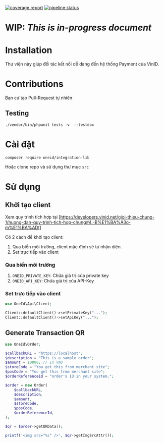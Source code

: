 [![coverage report](https://gitlab.id.vin/merchant-universal/is-lib/lib-php/badges/master/coverage.svg)](https://gitlab.id.vin/merchant-universal/is-lib/lib-php/commits/master)
[![pipeline status](https://gitlab.id.vin/merchant-universal/is-lib/lib-php/badges/master/pipeline.svg)](https://gitlab.id.vin/merchant-universal/is-lib/lib-php/commits/master)

# WIP: _This is in-progress document_

# Installation
Thư viện này giúp đối tác kết nối dễ dàng đến hệ thống Payment của VinID.

# Contributions

Bạn cứ tạo Pull-Request tự nhiên

## Testing
```
./vendor/bin/phpunit tests -v  --testdox
```

# Cài đặt

```
composer require oneid/integration-lib
```

Hoặc clone repo và sử dụng thư mục `src`

# Sử dụng

## Khởi tạo client

Xem quy trình tích hợp tại [https://developers.vinid.net/gioi-thieu-chung-1/huong-dan-quy-trinh-tich-hop-chung#4.-B%E1%BA%A3o-m%E1%BA%ADt] 

Có 2 cách để khởi tạo client:

1. Qua biến môi trường, client mặc định sẽ tự nhận diện.
2. Set trực tiếp vào client

### Qua biến môi trường

1. `ONEID_PRIVATE_KEY`: Chứa giá trị của private key
2. `ONEID_API_KEY`: Chứa giá trị của API-Key

### Set trực tiếp vào client

```php
use OneId\Api\Client;

Client::defaultClient()->setPrivateKey("...");
Client::defaultClient()->setApiKey("...");
```

## Generate Transaction QR

```php
use OneId\Order;

$callbackURL = "https://localhost";
$description = "This is a sample order";
$amount = 10000; // In VND
$storeCode = "You get this from merchant site";
$posCode = "You get this from merchant site";
$orderReferenceId = "order's ID in your system.";

$order = new Order(
    $callbackURL,
    $description,
    $amount,
    $storeCode,
    $posCode,
    $orderReferenceId,
);

$qr = $order->getQRData();

printf('<img src="%s" />', $qr->getImgSrcAttr());
```